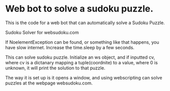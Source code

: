 # Web bot to solve a sudoku puzzle. 
This is the code for a web bot that can automatically solve a Sudoku Puzzle.

Sudoku Solver for websudoku.com

If NoelementException can be found, or something like that happens, you have slow internet. Increase the time.sleep by a few seconds. 

This can solve sudoku puzzle.
Initialize an ws object, and if inputted cv, where cv is a dictanary mapping a tuple(coordnite) to a value, where 0 is unknown,
it will print the solution to that puzzle. 

The way it is set up is it opens a window, and using webscripting can solve puzzles at the webpage websudoku.com. 
